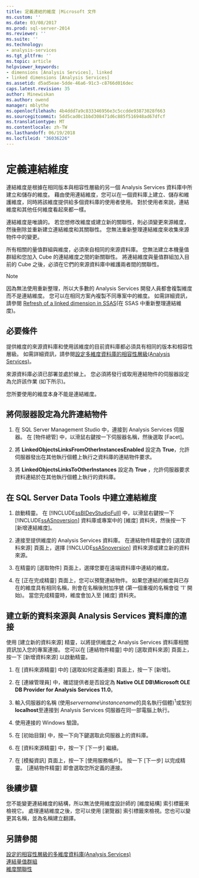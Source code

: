 ```yaml
---
title: 定義連結的維度 |Microsoft 文件
ms.custom: ''
ms.date: 03/08/2017
ms.prod: sql-server-2014
ms.reviewer: ''
ms.suite: ''
ms.technology:
- analysis-services
ms.tgt_pltfrm: ''
ms.topic: article
helpviewer_keywords:
- dimensions [Analysis Services], linked
- linked dimensions [Analysis Services]
ms.assetid: d5ad5eae-5dde-46a6-91c3-c8766d016dec
caps.latest.revision: 35
author: Minewiskan
ms.author: owend
manager: mblythe
ms.openlocfilehash: 4b4ddd7a9c833346956e3c5ccdde93873028f663
ms.sourcegitcommit: 5dd5cad0c1bbd308471d6c885f516948ad67dfcf
ms.translationtype: MT
ms.contentlocale: zh-TW
ms.lasthandoff: 06/19/2018
ms.locfileid: "36036226"
---
```

# <a name="define-linked-dimensions"></a>定義連結維度
  連結維度是根據在相同版本與相容性層級的另一個 Analysis Services 資料庫中所建立和儲存的維度。 藉由使用連結維度，您可以在一個資料庫上建立、儲存和維護維度，同時將該維度提供給多個資料庫的使用者使用。 對於使用者來說，連結維度和其他任何維度看起來都一樣。  
  
 連結維度是唯讀的。 若您想修改維度或建立新的關聯性，則必須變更來源維度，然後刪除並重新建立連結維度和其關聯性。 您無法重新整理連結維度來收集來源物件中的變更。  
  
 所有相關的量值群組與維度，必須來自相同的來源資料庫。 您無法建立本機量值群組和您加入 Cube 的連結維度之間的新關聯性。 將連結維度與量值群組加入目前的 Cube 之後，必須在它們的來源資料庫中維護兩者間的關聯性。  
  
> [!NOTE]  
>  因為無法使用重新整理，所以大多數的 Analysis Services 開發人員都會複製維度而不是連結維度。 您可以在相同方案內複製不同專案中的維度。 如需詳細資訊，請參閱 [Refresh of a linked dimension in SSAS](http://sqlblog.com/blogs/marco_russo/archive/2006/09/12/refresh-of-a-linked-dimension-in-ssas.aspx)(在 SSAS 中重新整理連結維度)。  
  
## <a name="prerequisites"></a>必要條件  
 提供維度的來源資料庫和使用該維度的目前資料庫都必須具有相同的版本和相容性層級。 如需詳細資訊，請參閱[設定多維度資料庫的相容性層級&#40;Analysis Services&#41;](compatibility-level-of-a-multidimensional-database-analysis-services.md)。  
  
 來源資料庫必須已部署並處於線上。 您必須將發行或取用連結物件的伺服器設定為允許該作業 (如下所示)。  
  
 您所要使用的維度本身不能是連結維度。  
  
## <a name="configure-server-to-allow-linked-objects"></a>將伺服器設定為允許連結物件  
  
1.  在 SQL Server Management Studio 中，連接到 Analysis Services 伺服器。 在 [物件總管] 中，以滑鼠右鍵按一下伺服器名稱，然後選取 [Facet]。  
  
2.  將 **LinkedObjectsLinksFromOtherInstancesEnabled** 設定為 **True**，允許伺服器發出在其他執行個體上執行之資料庫的連結物件要求。  
  
3.  將 **LinkedObjectsLinksToOtherInstances** 設定為 **True** ，允許伺服器要求資料連結於在其他執行個體上執行的資料庫。  
  
## <a name="create-a-linked-dimension-in-sql-server-data-tools"></a>在 SQL Server Data Tools 中建立連結維度  
  
1.  啟動精靈。 在 [!INCLUDE[ssBIDevStudioFull](../../includes/ssbidevstudiofull-md.md)] 中，以滑鼠右鍵按一下 [!INCLUDE[ssASnoversion](../../includes/ssasnoversion-md.md)] 資料庫或專案中的 [維度] 資料夾，然後按一下 [新增連結維度]。  
  
2.  連接至提供維度的 Analysis Services 資料庫。 在連結物件精靈會的 [選取資料來源] 頁面上，選擇 [!INCLUDE[ssASnoversion](../../includes/ssasnoversion-md.md)] 資料來源或建立新的資料來源。  
  
3.  在精靈的 [選取物件] 頁面上，選擇您要在遠端資料庫中連結的維度。  
  
4.  在 [正在完成精靈] 頁面上，您可以預覽連結物件。 如果您連結的維度與已存在的維度具有相同名稱，則會在名稱後附加序號 (第一個重複的名稱會從 '1' 開始)。 當您完成精靈時，維度會加入至 [維度] 資料夾。  
  
##  <a name="bkmk_CreateNew"></a> 建立新的資料來源與 Analysis Services 資料庫的連接  
 使用 [建立新的資料來源] 精靈，以將提供維度之 Analysis Services 資料庫相關資訊加入您的專案連接。 您可以在 [連結物件精靈] 中的 [選取資料來源] 頁面上，按一下 [新增資料來源] 以啟動精靈。  
  
1.  在 [資料來源精靈] 中的 [選取如何定義連接] 頁面上，按一下 [新增]。  
  
2.  在 [連線管理員] 中，確認提供者是否設定為 **Native OLE DB\Microsoft OLE DB Provider for Analysis Services 11.0**。  
  
3.  輸入伺服器的名稱 (使用*servername*\\*instancename*的具名執行個體)<sup>1</sup>或型別**localhost**至連接到 Analysis Services 伺服器在同一部電腦上執行。  
  
4.  使用連接的 Windows 驗證。  
  
5.  在 [初始目錄] 中，按一下向下鍵選取此伺服器上的資料庫。  
  
6.  在 [資料來源精靈] 中，按一下 [下一步] 繼續。  
  
7.  在 [模擬資訊] 頁面上，按一下 [使用服務帳戶]。 按一下 [下一步] 以完成精靈。 [連結物件精靈] 即會選取您所定義的連接。  
  
## <a name="next-steps"></a>後續步驟  
 您不能變更連結維度的結構，所以無法使用維度設計師的 [維度結構] 索引標籤來檢視它。 處理連結維度之後，您可以使用 [瀏覽器] 索引標籤來檢視。您也可以變更其名稱，並為名稱建立翻譯。  
  
## <a name="see-also"></a>另請參閱  
 [設定的相容性層級的多維度資料庫&#40;Analysis Services&#41;](compatibility-level-of-a-multidimensional-database-analysis-services.md)   
 [連結量值群組](linked-measure-groups.md)   
 [維度關聯性](../multidimensional-models-olap-logical-cube-objects/dimension-relationships.md)  
  
  